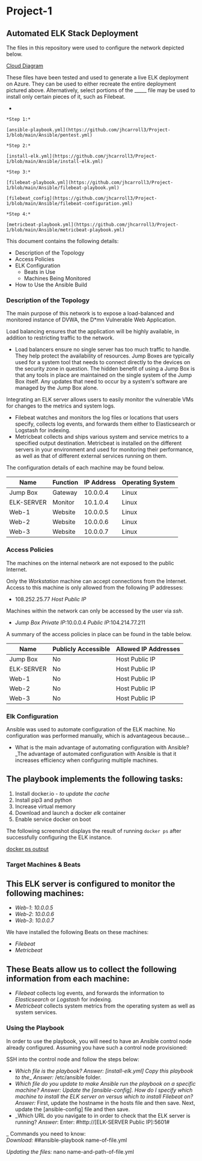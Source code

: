 # Project-1
## Automated ELK Stack Deployment

The files in this repository were used to configure the network depicted below.

[Cloud Diagram](https://github.com/jhcarroll3/Project-1/blob/main/Diagrams/Cloud%20Diagram.png)
        
These files have been tested and used to generate a live ELK deployment on Azure. They can be used to either recreate the entire deployment pictured above. Alternatively, select portions of the _____ file may be used to install only certain pieces of it, such as Filebeat.

  - 
    
    *Step 1:*
    
    [ansible-playbook.yml](https://github.com/jhcarroll3/Project-1/blob/main/Ansible/pentest.yml)
    
    *Step 2:*
    
    [install-elk.yml](https://github.com/jhcarroll3/Project-1/blob/main/Ansible/install-elk.yml)
    
    *Step 3:*
    
    [filebeat-playbook.yml](https://github.com/jhcarroll3/Project-1/blob/main/Ansible/filebeat-playbook.yml)
    
    [filebeat_config](https://github.com/jhcarroll3/Project-1/blob/main/Ansible/filebeat-configuration.yml)
    
    *Step 4:*
    
    [metricbeat-playbook.yml](https://github.com/jhcarroll3/Project-1/blob/main/Ansible/metricbeat-playbook.yml)
    
This document contains the following details:
- Description of the Topology
- Access Policies
- ELK Configuration
  - Beats in Use
  - Machines Being Monitored
- How to Use the Ansible Build


### Description of the Topology

The main purpose of this network is to expose a load-balanced and monitored instance of DVWA, the D*mn Vulnerable Web Application.

Load balancing ensures that the application will be highly available, in addition to restricting traffic to the network.
- Load balancers ensure no single server has too much traffic to handle. They help protect the availability of resources. Jump Boxes are typically used for a system tool that needs to connect directly to the devices on the security zone in question.  The hidden benefit of using a Jump Box is that any tools in place are maintained on the single system of the Jump Box itself. Any updates that need to occur by a system's software are managed by the Jump Box alone. 

Integrating an ELK server allows users to easily monitor the vulnerable VMs for changes to the metrics and system logs.
- Filebeat watches and monitors the log files or locations that users specify, collects log events, and forwards them either to Elasticsearch or Logstash for indexing. 
- Metricbeat collects and ships various system and service metrics to a specified output destination. Metricbeat is installed on the different servers in your environment and used for monitoring their performance, as well as that of different external services running on them.

The configuration details of each machine may be found below.

| Name      | Function | IP Address | Operating System |
|-----------|----------|------------|------------------|
| Jump Box  | Gateway  | 10.0.0.4   | Linux            |
| ELK-SERVER| Monitor  | 10.1.0.4   | Linux            |
|   Web-1   | Website  | 10.0.0.5   | Linux            |
|   Web-2   | Website  | 10.0.0.6   | Linux            |
|   Web-3   | Website  | 10.0.0.7   | Linux            | 

### Access Policies

The machines on the internal network are not exposed to the public Internet. 

Only the *Workstation* machine can accept connections from the Internet. Access to this machine is only allowed from the following IP addresses:
- 108.252.25.77 *Host Public IP*

Machines within the network can only be accessed by the user via *ssh*.
- *Jump Box*   *Private IP*:10.0.0.4
                *Public IP*:104.214.77.211 

A summary of the access policies in place can be found in the table below.

| Name      | Publicly Accessible | Allowed IP Addresses |
|-----------|---------------------|----------------------|
| Jump Box  |     No              |   Host Public IP     |
| ELK-SERVER|     No              |   Host Public IP     |
|   Web-1   |     No              |   Host Public IP     |
|   Web-2   |     No              |   Host Public IP     |
|   Web-3   |     No              |   Host Public IP     |

### Elk Configuration

Ansible was used to automate configuration of the ELK machine. No configuration was performed manually, which is advantageous because...
- What is the main advantage of automating configuration with Ansible?_The advantage of automated configuration with Ansible is that it increases efficiency when configuring multiple machines.

The playbook implements the following tasks:
- 
 1. Install docker.io - *to update the cache*
 2. Install pip3 and python
 3. Increase virtual memory
 4. Download and launch a docker *elk* container     
 5. Enable service docker on boot

The following screenshot displays the result of running `docker ps` after successfully configuring the ELK instance.

[docker ps output](https://github.com/jhcarroll3/Project-1/blob/main/Diagrams/sudo%20docker%20ps_screenshot.png)

### Target Machines & Beats
This ELK server is configured to monitor the following machines:
- 
  - _Web-1_: *10.0.0.5*
  - _Web-2_: *10.0.0.6*
  - _Web-3_: *10.0.0.7*

We have installed the following Beats on these machines:
  - *Filebeat*
  - *Metricbeat*

These Beats allow us to collect the following information from each machine:
- 
  - *Filebeat* collects log events, and forwards the information to *Elasticsearch* or *Logstash* for indexing.
  - *Metricbeat* collects system metrics from the operating system as well as system services. 

### Using the Playbook
In order to use the playbook, you will need to have an Ansible control node already configured. Assuming you have such a control node provisioned: 

SSH into the control node and follow the steps below:

- _Which file is the playbook? *Answer:* [install-elk.yml] Copy this playbook to the__ *Answer:* /etc/ansible folder.
- _Which file do you update to make Ansible run the playbook on a specific machine? Answer: Update the [ansible-config].  How do I specify which machine to install the ELK server on versus which to install Filebeat on?_*Answer:* First, update the hostname in the hosts file and then save. Next, update the [ansible-config] file and then save.
- _Which URL do you navigate to in order to check that the ELK server is running? *Answer*: Enter: #http://[ELK-SERVER Public IP]:5601#

_ Commands you need to know:                                                               
  *Download:* ##ansible-playbook name-of-file.yml
  
  *Updating the files:* nano name-and-path-of-file.yml
